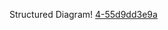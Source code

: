 Structured Diagram!
[4-55d9dd3e9a](https://user-images.githubusercontent.com/49491210/142774872-12c90226-afce-45ef-9bdb-bbb5a58001e5.jpg)

